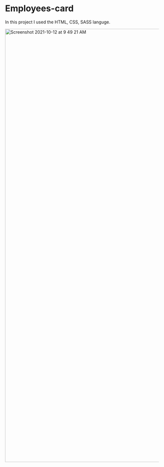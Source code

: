 # Employees-card
In this project I used the HTML, CSS, SASS languge.  

<img width="1422" alt="Screenshot 2021-10-12 at 9 49 21 AM" src="https://user-images.githubusercontent.com/45369831/136894089-fd3870f6-f93e-4301-8b4a-67ba3cc62bce.png">
